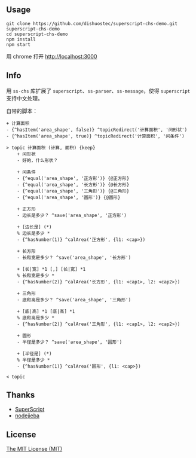 ## Usage

```
git clone https://github.com/dishuostec/superscript-chs-demo.git superscript-chs-demo
cd superscript-chs-demo
npm install
npm start
```

用 chrome 打开 [http://localhost:3000]()

## Info

用 `ss-chs` 库扩展了 `superscript`、`ss-parser`、`ss-message`，使得 `superscript` 支持中文处理。

自带的脚本：

```
+ 计算面积
- {^hasItem('area_shape', false)} ^topicRedirect('计算面积', '问形状')
- {^hasItem('area_shape', true)} ^topicRedirect('计算面积', '问条件')

> topic 计算面积 (计算, 面积) {keep}
    + 问形状
    - 好的，什么形状？

    + 问条件
    - {^equal('area_shape', '正方形')} {@正方形}
    - {^equal('area_shape', '长方形')} {@长方形}
    - {^equal('area_shape', '三角形')} {@三角形}
    - {^equal('area_shape', '圆形')} {@圆形}

    + 正方形
    - 边长是多少？ ^save('area_shape', '正方形')

    + [边长是] (*)
    % 边长是多少 *
    - {^hasNumber(1)} ^calArea('正方形', {l1: <cap>})

    + 长方形
    - 长和宽是多少？ ^save('area_shape', '长方形')

    + [长|宽] *1 [,] [长|宽] *1
    % 长和宽是多少 *
    - {^hasNumber(2)} ^calArea('长方形', {l1: <cap1>, l2: <cap2>})

    + 三角形
    - 底和高是多少？ ^save('area_shape', '三角形')

    + [底|高] *1 [底|高] *1
    % 底和高是多少 *
    - {^hasNumber(2)} ^calArea('三角形', {l1: <cap1>, l2: <cap2>})

    + 圆形
    - 半径是多少？ ^save('area_shape', '圆形')

    + [半径是] (*)
    % 半径是多少 *
    - {^hasNumber(1)} ^calArea('圆形', {l1: <cap>})

< topic
```

## Thanks

- [SuperScript](https://github.com/superscriptjs/superscript)
- [nodejieba](https://github.com/yanyiwu/nodejieba)

## License

[The MIT License (MIT)](https://github.com/superscriptjs/superscript/blob/master/LICENSE.md)
